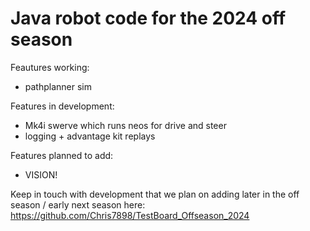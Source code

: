 # Java robot code for the 2024 off season

Feautures working:
- pathplanner sim

Features in development:
- Mk4i swerve which runs neos for drive and steer
- logging + advantage kit replays

Features planned to add:
- VISION!

Keep in touch with development that we plan on adding later in the off season / early next season here: https://github.com/Chris7898/TestBoard_Offseason_2024
